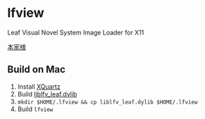 # lfview
Leaf Visual Novel System Image Loader for X11

[本家様](http://hoshina.denpa.org/lfview.html)

## Build on Mac

1. Install [XQuartz](https://www.xquartz.org/)
1. Build [liblfv_leaf.dylib](https://github.com/laqieer/lfv_leaf)
1. `mkdir $HOME/.lfview && cp liblfv_leaf.dylib $HOME/.lfview`
1. Build `lfview`
